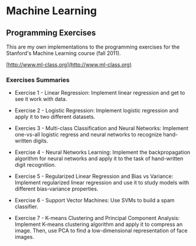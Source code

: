 # Machine Learning
## Programming Exercises

This are my own implementations to the programming exercises for the
Stanford's Machine Learning course (fall 2011).

[http://www.ml-class.org](http://www.ml-class.org)

### Exercises Summaries

* Exercise 1 - Linear Regression: Implement linear regression and get to see it
work with data.

* Exercise 2 - Logistic Regression: Implement logistic regression and apply it
to two different datasets.

* Exercies 3 - Multi-class Classification and Neural Networks: Implement one-vs-all
logistic regress and neural networks to recognize hand-written digits.

* Exercise 4 - Neural Networks Learning: Implement the backpropagation algorithm
for neural networks and apply it to the task of hand-written digit recognition.

* Exercise 5 - Regularized Linear Regression and Bias vs Variance: Implement
regularized linear regression and use it to study models with different
bias-variance properties.

* Exercise 6 - Support Vector Machines: Use SVMs to build a spam classifier.

* Exercise 7 - K-means Clustering and Principal Component Analysis: Implement
K-means clustering algorithm and apply it to compress an image. Then, use
PCA to find a low-dimensional representation of face images.
